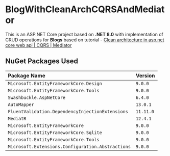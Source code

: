 # BlogWithCleanArchCQRSAndMediator

This is an ASP.NET Core project based on **.NET 8.0** with implementation of CRUD operations for **Blogs** based on tutorial - [Clean architecture in asp.net core web api | CQRS | Mediator](https://www.youtube.com/watch?v=C8mh8cziDSU)

## NuGet Packages Used

| Package Name | Version |
| :-------- | :------- | 
| `Microsoft.EntityFrameworkCore.Design` | `9.0.0` | 
| `Microsoft.EntityFrameworkCore.Tools` | `9.0.0` |
| `Swashbuckle.AspNetCore` | `6.4.0` | 
| `AutoMapper` | `13.0.1` | 
| `FluentValidation.DependencyInjectionExtensions` | `11.11.0` | 
| `MediatR` | `12.4.1` |
| `Microsoft.EntityFrameworkCore` | `9.0.0` | 
| `Microsoft.EntityFrameworkCore.Sqlite` | `9.0.0` | 
| `Microsoft.EntityFrameworkCore.Tools` | `9.0.0` | 
| `Microsoft.Extensions.Configuration.Abstractions` | `9.0.0` |



